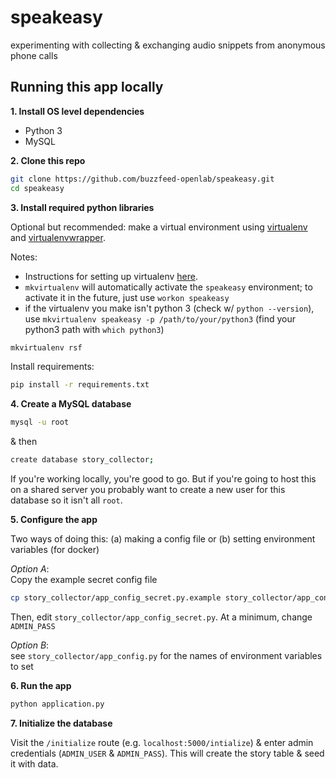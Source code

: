 # speakeasy
experimenting with collecting & exchanging audio snippets from anonymous phone calls

## Running this app locally
**1. Install OS level dependencies**
  - Python 3
  - MySQL

**2. Clone this repo**
  ```bash
  git clone https://github.com/buzzfeed-openlab/speakeasy.git
  cd speakeasy
  ```

**3. Install required python libraries**  

Optional but recommended: make a virtual environment using [virtualenv](https://virtualenv.readthedocs.io/en/latest/) and [virtualenvwrapper](https://virtualenvwrapper.readthedocs.io/en/latest/install.html).

Notes:
- Instructions for setting up virtualenv [here](http://docs.python-guide.org/en/latest/dev/virtualenvs/).
- `mkvirtualenv` will automatically activate the `speakeasy` environment; to activate it in the future, just use `workon speakeasy`
- if the virtualenv you make isn't python 3 (check w/ `python --version`), use `mkvirtualenv speakeasy -p /path/to/your/python3` (find your python3 path with `which python3`)

```bash
mkvirtualenv rsf
```

Install requirements:
```bash
pip install -r requirements.txt
```


**4. Create a MySQL database**

```bash
mysql -u root
```
& then
```bash
create database story_collector;
```

If you're working locally, you're good to go. But if you're going to host this on a shared server you probably want to create a new user for this database so it isn't all `root`.

**5. Configure the app**

Two ways of doing this: (a) making a config file or (b) setting environment variables (for docker)

*Option A*:  
Copy the example secret config file
```bash
cp story_collector/app_config_secret.py.example story_collector/app_config_secret.py
```

Then, edit `story_collector/app_config_secret.py`. At a minimum, change `ADMIN_PASS`

*Option B*:  
see `story_collector/app_config.py` for the names of environment variables to set

**6. Run the app**

  ```bash
  python application.py
  ```

**7. Initialize the database**

  Visit the `/initialize` route (e.g. `localhost:5000/intialize`) & enter admin credentials (`ADMIN_USER` & `ADMIN_PASS`). This will create the story table & seed it with data.
